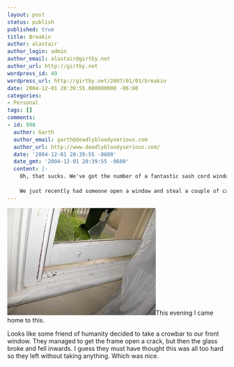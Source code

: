 ```yaml
---
layout: post
status: publish
published: true
title: Breakin
author: alastair
author_login: admin
author_email: alastair@girtby.net
author_url: http://girtby.net
wordpress_id: 49
wordpress_url: http://girtby.net/2007/01/01/breakin
date: 2004-12-01 20:39:55.000000000 -06:00
categories:
- Personal
tags: []
comments:
- id: 998
  author: Garth
  author_email: garth@deadlybloodyserious.com
  author_url: http://www.deadlybloodyserious.com/
  date: '2004-12-01 20:39:55 -0600'
  date_gmt: '2004-12-01 20:39:55 -0600'
  content: |-
    Oh, that sucks. We've got the number of a fantastic sash cord window repair team, if it helps.

    We just recently had someone open a window and steal a couple of cameras. I'm sure we'd have lost more if it hadn't been for the back-to-base monitoring and the police rocking up shortly after they came in.
---
```

<a href="/images/breakin.jpg"><img src="/images/breakin-thumb.jpg" width="341" height="246" class="lede" alt="Breakin"/></a>This evening I came home to this.

Looks like some friend of humanity decided to take a crowbar to our front window. They managed to get the frame open a crack, but then the glass broke and fell inwards. I guess they must have thought this was all too hard so they left without taking anything. Which was nice.
